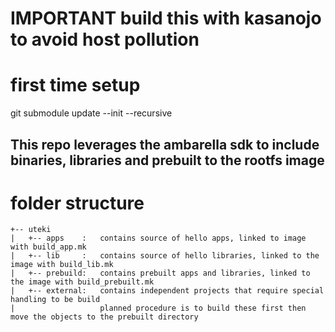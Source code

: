 # IMPORTANT build this with kasanojo to avoid host pollution

# first time setup
git submodule update --init --recursive

## This repo leverages the ambarella sdk to include binaries, libraries and prebuilt to the rootfs image

# folder structure
```
+-- uteki
|   +-- apps    :   contains source of hello apps, linked to image with build_app.mk
|   +-- lib     :   contains source of hello libraries, linked to the image with build_lib.mk
|   +-- prebuild:   contains prebuilt apps and libraries, linked to the image with build_prebuilt.mk
|   +-- external:   contains independent projects that require special handling to be build
|                   planned procedure is to build these first then move the objects to the prebuilt directory
```
